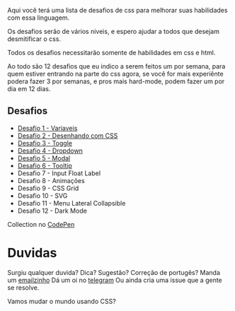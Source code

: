 Aqui você terá uma lista de desafios de css para melhorar suas habilidades com essa linguagem.

Os desafios serão de vários niveis, e espero ajudar a todos que desejam desmitificar o css.

Todos os desafios necessitarão somente de habilidades em css e html.

Ao todo são 12 desafios que eu indico a serem feitos um por semana, para quem estiver entrando na parte do css agora, se você for mais experiênte podera fazer 3 por semanas, e pros mais hard-mode, podem fazer um por dia em 12 dias.


## Desafios

- [Desafio 1 - Variaveis](desafio-1.md)
- [Desafio 2 - Desenhando com CSS](desafio-2.md)
- [Desafio 3 - Toggle](desafio-3.md)
- [Desafio 4 - Dropdown](desafio-4.md)
- [Desafio 5 - Modal](desafio-5.md)
- [Desafio 6 - Tooltip](desafio-6.md)
- Desafio 7 - Input Float Label
- Desafio 8 - Animações
- Desafio 9 - CSS Grid
- Desafio 10 - SVG 
- Desafio 11 - Menu Lateral Collapsible
- Desafio 12 - Dark Mode



Collection no [CodePen](https://codepen.io/collection/AaZmOo)

# Duvidas
Surgiu qualquer duvida?
Dica?
Sugestão?
Correção de portugês? 
Manda um [emailzinho](mailto:alan@schirrel.dev)
Dá um oi no [telegram](https://t.me/schirrel)
Ou ainda cria uma issue que a gente se resolve.




Vamos mudar o mundo usando CSS?
